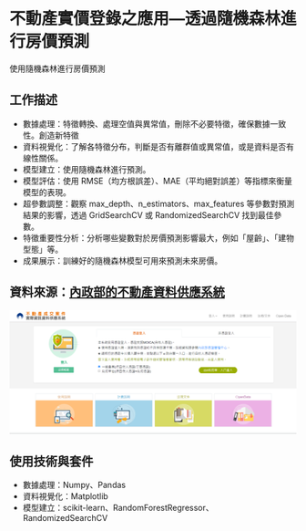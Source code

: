 # 不動產實價登錄之應用—透過隨機森林進行房價預測

使用隨機森林進行房價預測

## 工作描述
- 數據處理：特徵轉換、處理空值與異常值，刪除不必要特徵，確保數據一致性。創造新特徵
- 資料視覺化：了解各特徵分布，判斷是否有離群值或異常值，或是資料是否有線性關係。
- 模型建立：使用隨機森林進行預測。
- 模型評估：使用 RMSE（均方根誤差）、MAE（平均絕對誤差）等指標來衡量模型的表現。
- 超參數調整：觀察 max_depth、n_estimators、max_features 等參數對預測結果的影響，透過 GridSearchCV 或 RandomizedSearchCV 找到最佳參數。
- 特徵重要性分析：分析哪些變數對於房價預測影響最大，例如「屋齡」、「建物型態」等。
- 成果展示：訓練好的隨機森林模型可用來預測未來房價。

## 資料來源：[內政部的不動產資料供應系統](https://plvr.land.moi.gov.tw/Login_input?authfailed=true#)
![不動產資料供應系統](photo/不動產資料供應系統.png)

## 使用技術與套件
- 數據處理：Numpy、Pandas
- 資料視覺化：Matplotlib
- 模型建立：scikit-learn、RandomForestRegressor、RandomizedSearchCV


